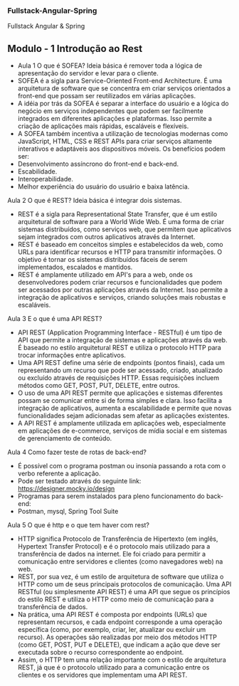 ### Fullstack-Angular-Spring
Fullstack Angular &amp; Spring

## Modulo - 1 Introdução ao Rest
* Aula 1
O que é SOFEA?
Ideia básica é remover toda a lógica de apresentação do servidor e levar para o cliente.
* SOFEA é a sigla para Service-Oriented Front-end Architecture. É uma arquitetura de software que se concentra em criar serviços orientados a front-end que possam ser reutilizados em várias aplicações.
* A idéia por trás da SOFEA é separar a interface do usuário e a lógica do negócio em serviços independentes que podem ser facilmente integrados em diferentes aplicações e plataformas. Isso permite a criação de aplicações mais rápidas, escaláveis e flexíveis.
* A SOFEA também incentiva a utilização de tecnologias modernas como JavaScript, HTML, CSS e REST APIs para criar serviços altamente interativos e adaptáveis aos dispositivos móveis.
Os benefícios podem ser:
* Desenvolvimento assíncrono do front-end e back-end.
* Escabilidade.
* Interoperabilidade.
* Melhor experiência do usuário do usuário e baixa latência.

Aula 2
O que é REST?
Ideia básica é integrar dois sistemas.
* REST é a sigla para Representational State Transfer, que é um estilo arquitetural de software para a World Wide Web. É uma forma de criar sistemas distribuídos, como serviços web, que permitem que aplicativos sejam integrados com outros aplicativos através da Internet.
* REST é baseado em conceitos simples e estabelecidos da web, como URLs para identificar recursos e HTTP para transmitir informações. O objetivo é tornar os sistemas distribuídos fáceis de serem implementados, escalados e mantidos.
* REST é amplamente utilizado em API's para a web, onde os desenvolvedores podem criar recursos e funcionalidades que podem ser acessados por outras aplicações através da Internet. Isso permite a integração de aplicativos e serviços, criando soluções mais robustas e escaláveis.

Aula 3
E o que é uma API REST?
* API REST (Application Programming Interface - RESTful) é um tipo de API que permite a integração de sistemas e aplicações através da web. É baseado no estilo arquitetural REST e utiliza o protocolo HTTP para trocar informações entre aplicativos.
* Uma API REST define uma série de endpoints (pontos finais), cada um representando um recurso que pode ser acessado, criado, atualizado ou excluído através de requisições HTTP. Essas requisições incluem métodos como GET, POST, PUT, DELETE, entre outros.
* O uso de uma API REST permite que aplicações e sistemas diferentes possam se comunicar entre si de forma simples e clara. Isso facilita a integração de aplicativos, aumenta a escalabilidade e permite que novas funcionalidades sejam adicionadas sem afetar as aplicações existentes.
* A API REST é amplamente utilizada em aplicações web, especialmente em aplicações de e-commerce, serviços de mídia social e em sistemas de gerenciamento de conteúdo.

Aula 4 
Como fazer teste de rotas de back-end?
* É possível com o programa postman ou insonia passando a rota com o verbo referente a aplicação.
* Pode ser testado através do seguinte link: https://designer.mocky.io/design
* Programas para serem instalados para pleno funcionamento do back-end:
* Postman, mysql, Spring Tool Suite 

Aula 5
O que é http e o que tem haver com rest?
* HTTP significa Protocolo de Transferência de Hipertexto (em inglês, Hypertext Transfer Protocol) e é o protocolo mais utilizado para a transferência de dados na internet. Ele foi criado para permitir a comunicação entre servidores e clientes (como navegadores web) na web.
* REST, por sua vez, é um estilo de arquitetura de software que utiliza o HTTP como um de seus principais protocolos de comunicação. Uma API RESTful (ou simplesmente API REST) é uma API que segue os princípios do estilo REST e utiliza o HTTP como meio de comunicação para a transferência de dados.
* Na prática, uma API REST é composta por endpoints (URLs) que representam recursos, e cada endpoint corresponde a uma operação específica (como, por exemplo, criar, ler, atualizar ou excluir um recurso). As operações são realizadas por meio dos métodos HTTP (como GET, POST, PUT e DELETE), que indicam a ação que deve ser executada sobre o recurso correspondente ao endpoint.
* Assim, o HTTP tem uma relação importante com o estilo de arquitetura REST, já que é o protocolo utilizado para a comunicação entre os clientes e os servidores que implementam uma API REST.